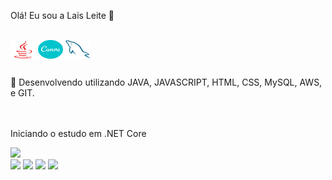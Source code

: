  Olá! Eu sou a Lais Leite 👋

 <div style="display: inline_block"><br>
  <img align="center" alt="Rafa-Jv" height="30" width="40" src="https://raw.githubusercontent.com/devicons/devicon/master/icons/java/java-plain.svg">
  <img align="center" alt="Rafa-canva" height="30" width="40" src="https://raw.githubusercontent.com/devicons/devicon/master/icons/canva/canva-original.svg">
  <img align="center" alt="Rafa-mysql" height="30" width="40" src="https://raw.githubusercontent.com/devicons/devicon/master/icons/mysql/mysql-original.svg">
</div>

##
<p> 🤍 Desenvolvendo utilizando JAVA, JAVASCRIPT, HTML, CSS, MySQL, AWS, e GIT.</p>
  <p>  <br><br> Iniciando o estudo em .NET Core</p>


<div align="left">
  <a href="https://github.com/LaisLeite92">
  <img height="180em" src="https://github-readme-stats.vercel.app/api?username=LaisLeite92&show_icons=true&theme=dracula&include_all_commits=true&count_private=true"/>
</div>

<div>
  <a href = "mailto:laisoeos92@gmail.com"><img src="https://img.shields.io/badge/-Gmail-%23333?style=for-the-badge&logo=gmail&logoColor=white" target="_blank"></a>
  <a href="https://www.linkedin.com/in/lais-leite-a19931138" target="_blank"><img src="https://img.shields.io/badge/-LinkedIn-%230077B5?style=for-the-badge&logo=linkedin&logoColor=white" target="_blank"></a>
  <a href="https://instagram.com/lais_eos_leite" target="_blank"><img src="https://img.shields.io/badge/-Instagram-%23E4405F?style=for-the-badge&logo=instagram&logoColor=white" target="_blank"></a>
 	<a href="https://www.twitch.tv/laisconfused" target="_blank"><img src="https://img.shields.io/badge/Twitch-9146FF?style=for-the-badge&logo=twitch&logoColor=white" target="_blank"></a>
</div>
